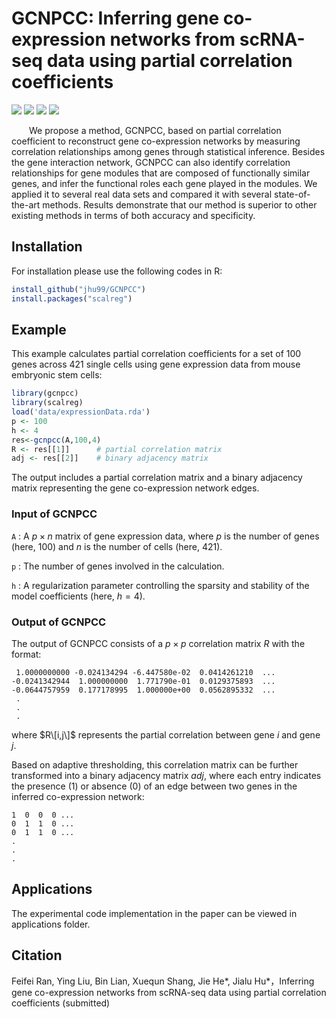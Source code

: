 # GCNPCC: Inferring gene co-expression networks from scRNA-seq data using partial correlation coefficients

![](https://img.shields.io/github/r-package/v/jhu99/GCNPCC)
![](https://img.shields.io/github/license/jhu99/GCNPCC)
[![](https://img.shields.io/github/downloads/jhu99/GCNPCC/latest/total)](https://github.com/jhu99/GCNPCC/graphs/traffic)
![](https://img.shields.io/github/stars/jhu99/GCNPCC?style=social)


&emsp;&emsp;We propose a method, GCNPCC, based on partial correlation coefficient to reconstruct gene co-expression networks by measuring correlation relationships among genes through statistical inference. Besides the gene interaction network, GCNPCC can also identify correlation relationships for gene modules that are composed of functionally similar genes, and infer the functional roles each gene played in the modules. We applied it to several real data sets and compared it with several state-of-the-art methods. Results demonstrate that our method is superior to other existing methods in terms of both accuracy and specificity.

## Installation

For installation please use the following codes in R:

```R
install_github("jhu99/GCNPCC")
install.packages("scalreg")
```

## Example

This example calculates partial correlation coefficients for a set of $100$ genes across $421$ single cells using gene expression data from mouse embryonic stem cells:
```R
library(gcnpcc)
library(scalreg)
load('data/expressionData.rda')
p <- 100
h <- 4
res<-gcnpcc(A,100,4)
R <- res[[1]]      # partial correlation matrix
adj <- res[[2]]    # binary adjacency matrix
```
The output includes a partial correlation matrix and a binary adjacency matrix representing the gene co-expression network edges.

### Input of GCNPCC

`A` : A $p \times n$ matrix of gene expression data, where $p$ is the number of genes (here, $100$) and $n$ is the number of cells (here, $421$).

`p` : The number of genes involved in the calculation.

`h` : A regularization parameter controlling the sparsity and stability of the model coefficients (here, $h = 4$).

### Output of GCNPCC

The output of GCNPCC consists of a $p \times p$ correlation matrix $R$ with the format:
```
 1.0000000000 -0.024134294 -6.447580e-02  0.0414261210  ...
-0.0241342944  1.000000000  1.771790e-01  0.0129375893  ...
-0.0644757959  0.177178995  1.000000e+00  0.0562895332  ...
 . 
 .
 .
```
where $R\[i,j\]$ represents the partial correlation between gene $i$ and gene $j$.

Based on adaptive thresholding, this correlation matrix can be further transformed into a binary adjacency matrix $adj$, where each entry indicates the presence ($1$) or absence ($0$) of an edge between two genes in the inferred co-expression network:
```
1  0  0  0 ...
0  1  1  0 ...
0  1  1  0 ...
. 
.
.
```

## Applications

The experimental code implementation in the paper can be viewed in applications folder.

## Citation

Feifei Ran, Ying Liu, Bin Lian, Xuequn Shang, Jie He*, Jialu Hu*，Inferring gene co-expression networks from scRNA-seq data using partial correlation coefficients (submitted)
